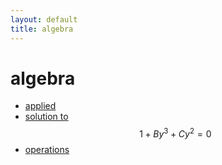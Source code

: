 ```yaml
---
layout: default
title: algebra
---
```


# algebra

* [applied](applied)
* [solution to](solution_1) $$1 + By^3 + Cy^2 = 0$$
* [operations](operations)

